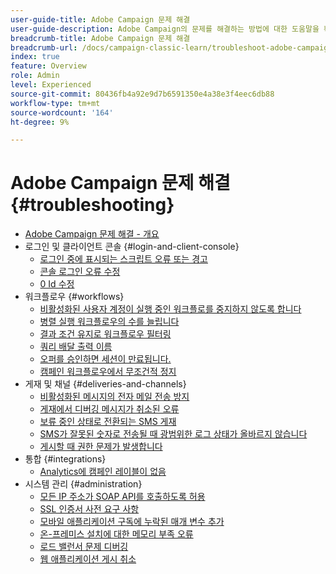 ```yaml
---
user-guide-title: Adobe Campaign 문제 해결
user-guide-description: Adobe Campaign의 문제를 해결하는 방법에 대한 도움말을 확인할 수 있습니다.
breadcrumb-title: Adobe Campaign 문제 해결
breadcrumb-url: /docs/campaign-classic-learn/troubleshoot-adobe-campaign/overview.html
index: true
feature: Overview
role: Admin
level: Experienced
source-git-commit: 80436fb4a92e9d7b6591350e4a38e3f4eec6db88
workflow-type: tm+mt
source-wordcount: '164'
ht-degree: 9%

---
```



# Adobe Campaign 문제 해결 {#troubleshooting}

+ [Adobe Campaign 문제 해결 - 개요](/help/troubleshoot-adobe-campaign/overview.md)
+ 로그인 및 클라이언트 콘솔 {#login-and-client-console}
   + [로그인 중에 표시되는 스크립트 오류 또는 경고](/help/troubleshoot-adobe-campaign/script-error-during-login-errors.md)
   + [콘솔 로그인 오류 수정](/help/troubleshoot-adobe-campaign/console-login-errors.md)
   + [0 Id 수정](/help/troubleshoot-adobe-campaign/fixing-zero-id.md)
+ 워크플로우 {#workflows}
   + [비활성화된 사용자 계정이 실행 중인 워크플로를 중지하지 않도록 합니다](/help/troubleshoot-adobe-campaign/prevent-disabled-accounts-from-stopping-workflow.md)
   + [병렬 실행 워크플로우의 수를 늘립니다](/help/troubleshoot-adobe-campaign/increase-parallel-workflows.md)
   + [결과 조건 유지로 워크플로우 필터링](/help/troubleshoot-adobe-campaign/keep-result-workflow.md)
   + [쿼리 배달 출력 이름](/help/troubleshoot-adobe-campaign/query-delivery-output-names.md)
   + [오퍼를 승인하면 세션이 만료됩니다.](/help/troubleshoot-adobe-campaign/session-expired-approving-offer.md)
   + [캠페인 워크플로우에서 무조건적 정지](/help/troubleshoot-adobe-campaign/unconditional-stop-workflow.md)
+ 게재 및 채널 {#deliveries-and-channels}
   + [비활성화된 메시지의 전자 메일 전송 방지](/help/troubleshoot-adobe-campaign/disabled-messages-sending-emails.md)
   + [게재에서 디버깅 메시지가 취소된 오류](/help/troubleshoot-adobe-campaign/message-cancelled-error.md)
   + [보류 중인 상태로 전환되는 SMS 게재](/help/troubleshoot-adobe-campaign/resolve-pending-state-sms-delivery.md)
   + [SMS가 잘못된 숫자로 전송될 때 광범위한 로그 상태가 올바르지 않습니다](/help/troubleshoot-adobe-campaign/sms-broad-log.md)
   + [게시할 때 권한 문제가 발생합니다](/help/troubleshoot-adobe-campaign/publishing-permissions-issues.md)
+ 통합 {#integrations}
   + [Analytics에 캠페인 레이블이 없음](/help/troubleshoot-adobe-campaign/missing-campaign-label.md)
+ 시스템 관리 {#administration}
   + [모든 IP 주소가 SOAP API를 호출하도록 허용](/help/troubleshoot-adobe-campaign/allow-all-ip-address-to-make-soap-calls.md)
   + [SSL 인증서 사전 요구 사항](/help/troubleshoot-adobe-campaign/ssl-pre-requisites.md)
   + [모바일 애플리케이션 구독에 누락된 매개 변수 추가](/help/troubleshoot-adobe-campaign/missing-parameters-app-subscription.md)
   + [온-프레미스 설치에 대한 메모리 부족 오류](/help/troubleshoot-adobe-campaign/troubleshooting-memory-issues.md)
   + [로드 밸런서 문제 디버깅](/help/troubleshoot-adobe-campaign/load-balancer-issues.md)
   + [웹 애플리케이션 게시 취소](/help/troubleshoot-adobe-campaign/unpublish-web-application.md)